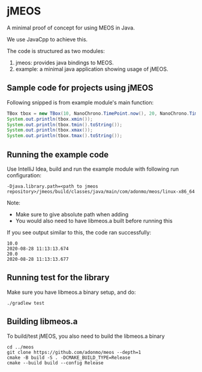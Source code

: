# jMEOS

A minimal proof of concept for using MEOS in Java.

We use JavaCpp to achieve this.

The code is structured as two modules:

  1. jmeos: provides java bindings to MEOS.
  2. example: a minimal java application showing usage of jMEOS.

## Sample code for projects using jMEOS

Following snipped is from example module's main function:
```java
TBox tbox = new TBox(10, NanoChrono.TimePoint.now(), 20, NanoChrono.TimePoint.now());
System.out.println(tbox.xmin());
System.out.println(tbox.tmin().toString());
System.out.println(tbox.xmax());
System.out.println(tbox.tmax().toString());
```

## Running the example code
Use IntelliJ Idea, build and run the example module with following run configuration:
```
-Djava.library.path=<path to jmeos repository>/jmeos/build/classes/java/main/com/adonmo/meos/linux-x86_64
```
Note:
  - Make sure to give absolute path when adding <path to jmeos repository>
  - You would also need to have libmeos.a built before running this

If you see output similar to this, the code ran successfully:
```
10.0
2020-08-28 11:13:13.674
20.0
2020-08-28 11:13:13.677
```

## Running test for the library
Make sure you have libmeos.a binary setup, and do:
```
./gradlew test
```

## Building libmeos.a
To build/test jMEOS, you also need to build the libmeos.a binary
```
cd ../meos
git clone https://github.com/adonmo/meos --depth=1
cmake -B build -S . -DCMAKE_BUILD_TYPE=Release
cmake --build build --config Release
```
